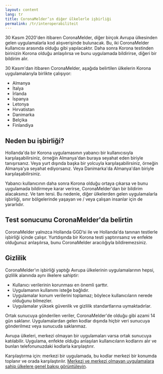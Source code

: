 ```yaml
---
layout: content
lang: tr
title: CoronaMelder’ın diğer ülkelerle işbirliği
permalink: /tr/interoperabiliteit
---
```

30 Kasım 2020'den itibaren CoronaMelder, diğer birçok Avrupa ülkesinden gelen uygulamalarla kod alışverişinde bulunacak. Bu, iki CoronaMelder kullanıcısı arasında olduğu gibi yapılacaktır. Daha sonra Korona testinden birinizin Korona olduğu anlaşılırsa ve bunu uygulamada bildirirse, diğeri bir bildirim alır.

30 Kasım'dan itibaren CoronaMelder, aşağıda belirtilen ülkelerin Korona uygulamalarıyla birlikte çalışıyor:

- Almanya
- İtalya
- İrlanda
- İspanya
- Letonya
- Hırvatistan
- Danimarka
- Belçika
- Finlandiya

## Neden bu işbirliği?

Hollanda'da bir Korona uygulamasının yabancı bir kullanıcısıyla karşılaşabilirsiniz, örneğin Almanya'dan buraya seyahat eden biriyle tanışırsanız. Veya yurt dışında başka bir yolcuyla karşılaşabilirsiniz, örneğin Almanya'ya seyahat ediyorsanız. Veya Danimarka'da Almanya'dan biriyle karşılaşabilirsiniz.

Yabancı kullanıcının daha sonra Korona olduğu ortaya çıkarsa ve bunu uygulamada bildirmeye karar verirse, CoronaMelder'dan bir bildirim alacaksınız. Ve tam tersi. Bu nedenle, diğer ülkelerden gelen uygulamalarla işbirliği, sınır bölgelerinde yaşayan ve / veya çalışan insanlar için de yararlıdır.

## Test sonucunu CoronaMelder'da belirtin

CoronaMelder yalnızca Hollanda GGD’si ile ve Hollanda'da tanınan testlerle işbirliği içinde çalışır. Yurtdışında bir Korona testi yaptırırsanız ve enfekte olduğunuz anlaşılırsa, bunu CoronaMelder aracılığıyla bildiremezsiniz.

## Gizlilik

CoronaMelder'ın işbirliği yaptığı Avrupa ülkelerinin uygulamalarının hepsi, gizlilik alanında aynı ilkelere sahiptir:

- Kullanıcı verilerinin korunması en önemli şarttır.
- Uygulamanın kullanımı isteğe bağlıdır.
- Uygulamalar konum verilerini toplamaz; böylece kullanıcıların nerede olduğunu bilmezler.
- Uygulamalar yüksek güvenlik ve gizlilik standartlarına uymaktadırlar.

Ortak sunucuya gönderilen veriler, CoronaMelder'de olduğu gibi azami 14 gün saklanır. Uygulamalardan gelen kodlar dışında hiçbir veri sunucuya gönderilmez veya sunucuda saklanmaz.

Avrupa ülkeleri, merkezi olmayan bir uygulamaları varsa ortak sunucuya katılabilir. Uygulama, enfekte  olduğu anlaşılan kullanıcıların kodlarını alır ve bunları telefonunuzdaki kodlarla karşılaştırır.

Karşılaştırma için: merkezi bir uygulamada, bu kodlar merkezi bir konumda toplanır ve orada karşılaştırılır. [Merkezi ve merkezi olmayan uygulamalara sahip ülkelere genel bakışı görüntüleyin](https://ec.europa.eu/info/live-work-travel-eu/health/coronavirus-response/travel-during-coronavirus-pandemic/how-tracing-and-warning-apps-can-help-during-pandemic_en).
